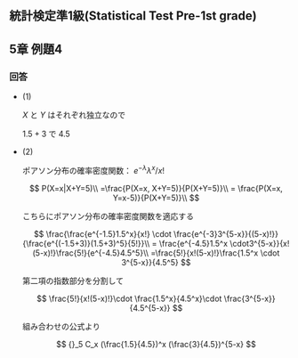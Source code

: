 ## 統計検定準1級(Statistical Test Pre-1st grade)
## 5章 例題4
### 回答
- (1)
    
    $X$ と $Y$ はそれぞれ独立なので
    
     $1.5+3$ で $4.5$
    

- (2)
    
    ポアソン分布の確率密度関数： $e^{-\lambda} \lambda^x/x!$ 
    
    $$
    P(X=x|X+Y=5)\\
    =\frac{P(X=x, X+Y=5)}{P(X+Y=5)}\\
    = \frac{P(X=x, Y=x-5)}{P(X+Y=5)}\\
    $$
    
    こちらにポアソン分布の確率密度関数を適応する
    
    $$
    \frac{\frac{e^{-1.5}1.5^x}{x!} \cdot \frac{e^{-3}3^{5-x}}{(5-x)!}}{\frac{e^{(-1.5+3)}(1.5+3)^5}{5!}}\\
    = \frac{e^{-4.5}1.5^x \cdot3^{5-x}}{x!(5-x)!}\frac{5!}{e^{-4.5}4.5^5}\\
    =\frac{5!}{x!(5-x)!}\frac{1.5^x \cdot 3^{5-x}}{4.5^5}
    $$
    
    第二項の指数部分を分割して
    
    $$
    \frac{5!}{x!(5-x)!}\cdot \frac{1.5^x}{4.5^x}\cdot \frac{3^{5-x}}{4.5^{5-x}}
    $$
    
    組み合わせの公式より
    
    $$
    {}_5 C_x (\frac{1.5}{4.5})^x (\frac{3}{4.5})^{5-x}
    $$